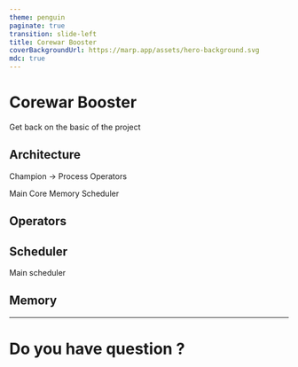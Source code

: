 ```yaml
---
theme: penguin
paginate: true
transition: slide-left
title: Corewar Booster
coverBackgroundUrl: https://marp.app/assets/hero-background.svg
mdc: true
---
```


# Corewar Booster

Get back on the basic of the project

## Architecture
Champion -> Process
Operators

Main
Core
Memory
Scheduler

## Operators

## Scheduler

Main scheduler 

## Memory

---

# Do you have question ?
